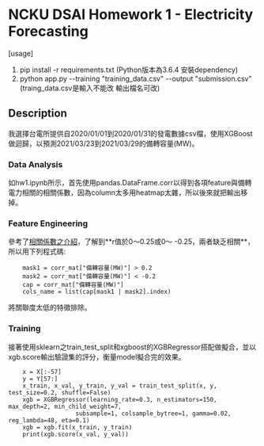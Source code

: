 # NCKU DSAI Homework 1 - Electricity Forecasting
[usage] 
1. pip install -r requirements.txt (Python版本為3.6.4 安裝dependency)
2. python app.py --training "training_data.csv" --output "submission.csv" (traing_data.csv是輸入不能改 輸出檔名可改)
 
## Description
我選擇台電所提供自2020/01/01到2020/01/31的發電數據csv檔，使用XGBoost做迴歸，以預測2021/03/23到2021/03/29的備轉容量(MW)。
### Data Analysis
如hw1.ipynb所示，首先使用pandas.DataFrame.corr以得到各項feature與備轉電力相關的相關係數，因為column太多用heatmap太雜，所以後來就把輸出移掉。
### Feature Engineering
參考了[相關係數之介紹](http://amebse.nchu.edu.tw/new_page_517.htm"相關係數之介紹")，了解到**r值於0～0.25或0～ -0.25，兩者缺乏相關**，所以用下列程式碼:
```
    mask1 = corr_mat["備轉容量(MW)"] > 0.2
    mask2 = corr_mat["備轉容量(MW)"] < -0.2
    cap = corr_mat["備轉容量(MW)"]
    cols_name = list(cap[mask1 | mask2].index)
```
將關聯度太低的特徵排除。
### Training 
接著使用sklearn之train_test_split和xgboost的XGBRegressor搭配做擬合，並以xgb.score輸出驗證集的評分，衡量model擬合完的效果。
```
    x = X[:-57]
    y = Y[57:]
    x_train, x_val, y_train, y_val = train_test_split(x, y, test_size=0.2, shuffle=False)
    xgb = XGBRegressor(learning_rate=0.3, n_estimators=150, max_depth=2, min_child_weight=7,
                   subsample=1, colsample_bytree=1, gamma=0.02, reg_lambda=48, eta=0.1)
    xgb = xgb.fit(x_train, y_train)
    print(xgb.score(x_val, y_val))
```
